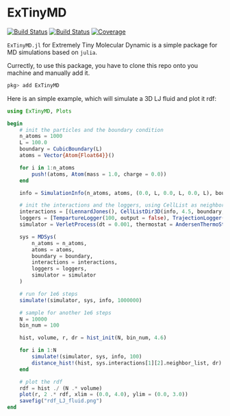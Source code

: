 # ExTinyMD

[![Build Status](https://github.com/ArrogantGao/ExTinyMD.jl/actions/workflows/CI.yml/badge.svg?branch=main)](https://github.com/ArrogantGao/ExTinyMD.jl/actions/workflows/CI.yml?query=branch%3Amain)
[![Build Status](https://travis-ci.com/ArrogantGao/ExTinyMD.jl.svg?branch=main)](https://travis-ci.com/ArrogantGao/ExTinyMD.jl)
[![Coverage](https://codecov.io/gh/ArrogantGao/ExTinyMD.jl/branch/main/graph/badge.svg)](https://codecov.io/gh/ArrogantGao/ExTinyMD.jl)


`ExTinyMD.jl` for Extremely Tiny Molecular Dynamic is a simple package for MD simulations based on `julia`.

Currectly, to use this package, you have to clone this repo onto you machine and manually add it.
```julia
pkg> add ExTinyMD
```

Here is an simple example, which will simulate a 3D LJ fluid and plot it rdf:
```julia
using ExTinyMD, Plots

begin
    # init the particles and the boundary condition
    n_atoms = 1000
    L = 100.0
    boundary = CubicBoundary(L)
    atoms = Vector{Atom{Float64}}()

    for i in 1:n_atoms
        push!(atoms, Atom(mass = 1.0, charge = 0.0))
    end

    info = SimulationInfo(n_atoms, atoms, (0.0, L, 0.0, L, 0.0, L), boundary; min_r = 0.1, temp = 1.0)

    # init the interactions and the loggers, using CellList as neighbor finder
    interactions = [(LennardJones(), CellListDir3D(info, 4.5, boundary, 100))]
    loggers = [TempartureLogger(100, output = false), TrajectionLogger(info, 1000, output = false)]
    simulator = VerletProcess(dt = 0.001, thermostat = AndersenThermoStat(1.0, 0.05))

    sys = MDSys(
        n_atoms = n_atoms,
        atoms = atoms,
        boundary = boundary,
        interactions = interactions,
        loggers = loggers,
        simulator = simulator
    )

    # run for 1e6 steps
    simulate!(simulator, sys, info, 1000000)

    # sample for another 1e6 steps
    N = 10000
    bin_num = 100

    hist, volume, r, dr = hist_init(N, bin_num, 4.6)

    for i in 1:N
        simulate!(simulator, sys, info, 100)
        distance_hist!(hist, sys.interactions[1][2].neighbor_list, dr)
    end

    # plot the rdf
    rdf = hist ./ (N .* volume)
    plot(r, 2 .* rdf, xlim = (0.0, 4.0), ylim = (0.0, 3.0))
    savefig("rdf_LJ_fluid.png")
end
```
